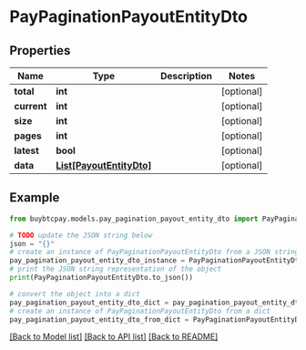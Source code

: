 # PayPaginationPayoutEntityDto


## Properties

Name | Type | Description | Notes
------------ | ------------- | ------------- | -------------
**total** | **int** |  | [optional] 
**current** | **int** |  | [optional] 
**size** | **int** |  | [optional] 
**pages** | **int** |  | [optional] 
**latest** | **bool** |  | [optional] 
**data** | [**List[PayoutEntityDto]**](PayoutEntityDto.md) |  | [optional] 

## Example

```python
from buybtcpay.models.pay_pagination_payout_entity_dto import PayPaginationPayoutEntityDto

# TODO update the JSON string below
json = "{}"
# create an instance of PayPaginationPayoutEntityDto from a JSON string
pay_pagination_payout_entity_dto_instance = PayPaginationPayoutEntityDto.from_json(json)
# print the JSON string representation of the object
print(PayPaginationPayoutEntityDto.to_json())

# convert the object into a dict
pay_pagination_payout_entity_dto_dict = pay_pagination_payout_entity_dto_instance.to_dict()
# create an instance of PayPaginationPayoutEntityDto from a dict
pay_pagination_payout_entity_dto_from_dict = PayPaginationPayoutEntityDto.from_dict(pay_pagination_payout_entity_dto_dict)
```
[[Back to Model list]](../README.md#documentation-for-models) [[Back to API list]](../README.md#documentation-for-api-endpoints) [[Back to README]](../README.md)


